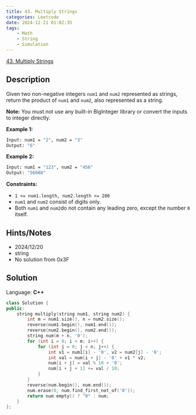 ```yaml
---
title: 43. Multiply Strings
categories: Leetcode
date: 2024-12-21 01:02:35
tags:
    - Math
    - String
    - Simulation
---
```


[43. Multiply Strings](https://leetcode.com/problems/multiply-strings/description/?envType=problem-list-v2&envId=plakya4j)

## Description

Given two non-negative integers `num1` and `num2` represented as strings, return the product of `num1` and `num2`, also represented as a string.

**Note:** You must not use any built-in BigInteger library or convert the inputs to integer directly.

**Example 1:**

```bash
Input: num1 = "2", num2 = "3"
Output: "6"
```

**Example 2:**

```bash
Input: num1 = "123", num2 = "456"
Output: "56088"
```

**Constraints:**

- `1 <= num1.length, num2.length <= 200`
- `num1` and `num2` consist of digits only.
- Both `num1` and `num2`do not contain any leading zero, except the number `0` itself.

## Hints/Notes

- 2024/12/20
- string
- No solution from 0x3F

## Solution

Language: **C++**

```C++
class Solution {
public:
    string multiply(string num1, string num2) {
        int m = num1.size(), n = num2.size();
        reverse(num1.begin(), num1.end());
        reverse(num2.begin(), num2.end());
        string num(m + n, '0');
        for (int i = 0; i < m; i++) {
            for (int j = 0; j < n; j++) {
                int v1 = num1[i] - '0', v2 = num2[j] - '0';
                int val = num[i + j] - '0' + v1 * v2;
                num[i + j] = val % 10 + '0';
                num[i + j + 1] += val / 10;
            }
        }
        reverse(num.begin(), num.end());
        num.erase(0, num.find_first_not_of('0'));
        return num.empty() ? "0" : num;
    }
};
```
